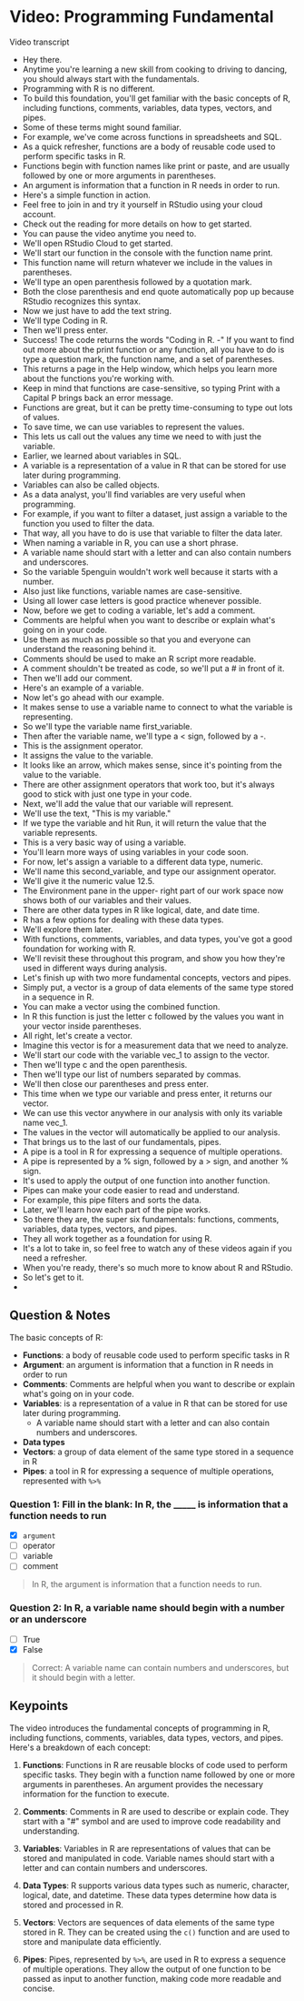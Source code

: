 # Video: Programming Fundamental

Video transcript

- Hey there.
- Anytime you're learning a new skill from cooking to driving to dancing, you should always start with the fundamentals.
- Programming with R is no different.
- To build this foundation, you'll get familiar with the basic concepts of R, including functions, comments, variables, data types, vectors, and pipes.
- Some of these terms might sound familiar.
- For example, we've come across functions in spreadsheets and SQL.
- As a quick refresher, functions are a body of reusable code used to perform specific tasks in R.
- Functions begin with function names like print or paste, and are usually followed by one or more arguments in parentheses.
- An argument is information that a function in R needs in order to run.
- Here's a simple function in action.
- Feel free to join in and try it yourself in RStudio using your cloud account.
- Check out the reading for more details on how to get started.
- You can pause the video anytime you need to.
- We'll open RStudio Cloud to get started.
- We'll start our function in the console with the function name print.
- This function name will return whatever we include in the values in parentheses.
- We'll type an open parenthesis followed by a quotation mark.
- Both the close parenthesis and end quote automatically pop up because RStudio recognizes this syntax.
- Now we just have to add the text string.
- We'll type Coding in R.
- Then we'll press enter.
- Success! The code returns the words "Coding in R.
-" If you want to find out more about the print function or any function, all you have to do is type a question mark, the function name, and a set of parentheses.
- This returns a page in the Help window, which helps you learn more about the functions you're working with.
- Keep in mind that functions are case-sensitive, so typing Print with a Capital P brings back an error message.
- Functions are great, but it can be pretty time-consuming to type out lots of values.
- To save time, we can use variables to represent the values.
- This lets us call out the values any time we need to with just the variable.
- Earlier, we learned about variables in SQL.
- A variable is a representation of a value in R that can be stored for use later during programming.
- Variables can also be called objects.
- As a data analyst, you'll find variables are very useful when programming.
- For example, if you want to filter a dataset, just assign a variable to the function you used to filter the data.
- That way, all you have to do is use that variable to filter the data later.
- When naming a variable in R, you can use a short phrase.
- A variable name should start with a letter and can also contain numbers and underscores.
- So the variable 5penguin wouldn't work well because it starts with a number.
- Also just like functions, variable names are case-sensitive.
- Using all lower case letters is good practice whenever possible.
- Now, before we get to coding a variable, let's add a comment.
- Comments are helpful when you want to describe or explain what's going on in your code.
- Use them as much as possible so that you and everyone can understand the reasoning behind it.
- Comments should be used to make an R script more readable.
- A comment shouldn't be treated as code, so we'll put a # in front of it.
- Then we'll add our comment.
- Here's an example of a variable.
- Now let's go ahead with our example.
- It makes sense to use a variable name to connect to what the variable is representing.
- So we'll type the variable name first_variable.
- Then after the variable name, we'll type a < sign, followed by a -.
- This is the assignment operator.
- It assigns the value to the variable.
- It looks like an arrow, which makes sense, since it's pointing from the value to the variable.
- There are other assignment operators that work too, but it's always good to stick with just one type in your code.
- Next, we'll add the value that our variable will represent.
- We'll use the text, "This is my variable."
- If we type the variable and hit Run, it will return the value that the variable represents.
- This is a very basic way of using a variable.
- You'll learn more ways of using variables in your code soon.
- For now, let's assign a variable to a different data type, numeric.
- We'll name this second_variable, and type our assignment operator.
- We'll give it the numeric value 12.5.
- The Environment pane in the upper- right part of our work space now shows both of our variables and their values.
- There are other data types in R like logical, date, and date time.
- R has a few options for dealing with these data types.
- We'll explore them later.
- With functions, comments, variables, and data types, you've got a good foundation for working with R.
- We'll revisit these throughout this program, and show you how they're used in different ways during analysis.
- Let's finish up with two more fundamental concepts, vectors and pipes.
- Simply put, a vector is a group of data elements of the same type stored in a sequence in R.
- You can make a vector using the combined function.
- In R this function is just the letter c followed by the values you want in your vector inside parentheses.
- All right, let's create a vector.
- Imagine this vector is for a measurement data that we need to analyze.
- We'll start our code with the variable vec_1 to assign to the vector.
- Then we'll type c and the open parenthesis.
- Then we'll type our list of numbers separated by commas.
- We'll then close our parentheses and press enter.
- This time when we type our variable and press enter, it returns our vector.
- We can use this vector anywhere in our analysis with only its variable name vec_1.
- The values in the vector will automatically be applied to our analysis.
- That brings us to the last of our fundamentals, pipes.
- A pipe is a tool in R for expressing a sequence of multiple operations.
- A pipe is represented by a % sign, followed by a > sign, and another % sign.
- It's used to apply the output of one function into another function.
- Pipes can make your code easier to read and understand.
- For example, this pipe filters and sorts the data.
- Later, we'll learn how each part of the pipe works.
- So there they are, the super six fundamentals: functions, comments, variables, data types, vectors, and pipes.
- They all work together as a foundation for using R.
- It's a lot to take in, so feel free to watch any of these videos again if you need a refresher.
- When you're ready, there's so much more to know about R and RStudio.
- So let's get to it.
-

## Question & Notes

The basic concepts of R:

- **Functions**: a body of reusable code used to perform specific tasks in R
- **Argument**: an argument is information that a function in R needs in order to run
- **Comments**: Comments are helpful when you want to describe or explain what's going on in your code.
- **Variables**: is a representation of a value in R that can be stored for use later during programming.
  - A variable name should start with a letter and can also contain numbers and underscores.
- **Data types**
- **Vectors**: a group of data element of the same type stored in a sequence in R
- **Pipes**: a tool in R for expressing a sequence of multiple operations, represented with `%>%`

### Question 1: Fill in the blank: In R, the _____ is information that a function needs to run

- [x] `argument`
- [ ] operator
- [ ] variable
- [ ] comment

> In R, the argument is information that a function needs to run.

### Question 2: In R, a variable name should begin with a number or an underscore

- [ ] True
- [x] False

> Correct: A variable name can contain numbers and underscores, but it should begin with a letter.

## Keypoints

The video introduces the fundamental concepts of programming in R, including functions, comments, variables, data types, vectors, and pipes. Here's a breakdown of each concept:

1. **Functions**: Functions in R are reusable blocks of code used to perform specific tasks. They begin with a function name followed by one or more arguments in parentheses. An argument provides the necessary information for the function to execute.

2. **Comments**: Comments in R are used to describe or explain code. They start with a "#" symbol and are used to improve code readability and understanding.

3. **Variables**: Variables in R are representations of values that can be stored and manipulated in code. Variable names should start with a letter and can contain numbers and underscores.

4. **Data Types**: R supports various data types such as numeric, character, logical, date, and datetime. These data types determine how data is stored and processed in R.

5. **Vectors**: Vectors are sequences of data elements of the same type stored in R. They can be created using the `c()` function and are used to store and manipulate data efficiently.

6. **Pipes**: Pipes, represented by `%>%`, are used in R to express a sequence of multiple operations. They allow the output of one function to be passed as input to another function, making code more readable and concise.